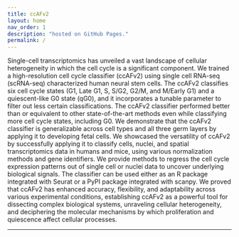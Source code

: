 ```yaml
---
title: ccAFv2
layout: home
nav_order: 1
description: "hosted on GitHub Pages."
permalink: /
---
```

Single-cell transcriptomics has unveiled a vast landscape of cellular heterogeneity in which the cell cycle is a significant component. We trained a high-resolution cell cycle classifier (ccAFv2) using single cell RNA-seq (scRNA-seq) characterized human neural stem cells. The ccAFv2 classifies six cell cycle states (G1, Late G1, S, S/G2, G2/M, and M/Early G1) and a quiescent-like G0 state (qG0), and it incorporates a tunable parameter to filter out less certain classifications. The ccAFv2 classifier performed better than or equivalent to other state-of-the-art methods even while classifying more cell cycle states, including G0. We demonstrate that the ccAFv2 classifier is generalizable across cell types and all three germ layers by applying it to developing fetal cells. We showcased the versatility of ccAFv2 by successfully applying it to classify cells, nuclei, and spatial transcriptomics data in humans and mice, using various normalization methods and gene identifiers. We provide methods to regress the cell cycle expression patterns out of single cell or nuclei data to uncover underlying biological signals. The classifier can be used either as an R package integrated with Seurat or a PyPI package integrated with scanpy. We proved that ccAFv2 has enhanced accuracy, flexibility, and adaptability across various experimental conditions, establishing ccAFv2 as a powerful tool for dissecting complex biological systems, unraveling cellular heterogeneity, and deciphering the molecular mechanisms by which proliferation and quiescence affect cellular processes.

----

[^1]: [It can take up to 10 minutes for changes to your site to publish after you push the changes to GitHub](https://docs.github.com/en/pages/setting-up-a-github-pages-site-with-jekyll/creating-a-github-pages-site-with-jekyll#creating-your-site).


